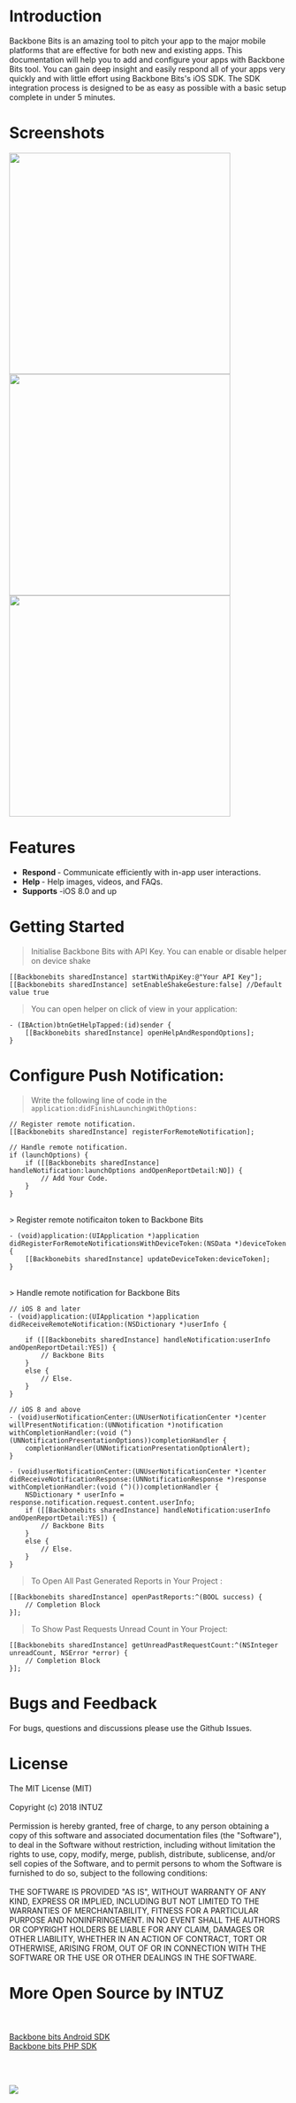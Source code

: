 <h1>Introduction</h1>

Backbone Bits is an amazing tool to pitch your app to the major mobile platforms that are effective for both new and existing apps.
This documentation will help you to add and configure your apps with Backbone Bits tool. You can gain deep insight and easily respond all of your apps very quickly and with little effort using Backbone Bits's iOS SDK. The SDK integration process is designed to be as easy as possible with a basic setup complete in under 5 minutes.


<h1>Screenshots</h1>

<div width="1200">
<img src="Screenshots/1.png" width="400">
<img src="Screenshots/2.png" width="400">
<img src="Screenshots/3.png" width="400">
</div>



<h1>Features</h1>

 - <b>Respond </b> - Communicate efficiently with in-app user interactions.
 -  <b>Help </b>- Help images, videos, and FAQs.
 - <b>Supports</b> -iOS 8.0 and up


<h1>Getting Started</h1>


> Initialise Backbone Bits with API Key. You can enable or disable helper on device shake 

```
[[Backbonebits sharedInstance] startWithApiKey:@"Your API Key"];
[[Backbonebits sharedInstance] setEnableShakeGesture:false] //Default value true
```

> You can open helper on click of view in your application: 

```
- (IBAction)btnGetHelpTapped:(id)sender {
    [[Backbonebits sharedInstance] openHelpAndRespondOptions];
}
```


<h1>Configure Push Notification:</h1>

> Write the following line of code in the `application:didFinishLaunchingWithOptions:`

```
// Register remote notification.
[[Backbonebits sharedInstance] registerForRemoteNotification];

// Handle remote notification.
if (launchOptions) {
    if ([[Backbonebits sharedInstance] handleNotification:launchOptions andOpenReportDetail:NO]) {
        // Add Your Code.
    }
}
```

<br/>
> Register remote notificaiton token to Backbone Bits

```
- (void)application:(UIApplication *)application didRegisterForRemoteNotificationsWithDeviceToken:(NSData *)deviceToken {
    [[Backbonebits sharedInstance] updateDeviceToken:deviceToken];
}
```

<br/>
> Handle remote notification for Backbone Bits

```
// iOS 8 and later
- (void)application:(UIApplication *)application didReceiveRemoteNotification:(NSDictionary *)userInfo {
    
    if ([[Backbonebits sharedInstance] handleNotification:userInfo andOpenReportDetail:YES]) {
        // Backbone Bits
    }
    else {
        // Else.
    }
}

// iOS 8 and above
- (void)userNotificationCenter:(UNUserNotificationCenter *)center willPresentNotification:(UNNotification *)notification withCompletionHandler:(void (^)(UNNotificationPresentationOptions))completionHandler {
    completionHandler(UNNotificationPresentationOptionAlert);
}

- (void)userNotificationCenter:(UNUserNotificationCenter *)center didReceiveNotificationResponse:(UNNotificationResponse *)response withCompletionHandler:(void (^)())completionHandler {
    NSDictionary * userInfo = response.notification.request.content.userInfo;
    if ([[Backbonebits sharedInstance] handleNotification:userInfo andOpenReportDetail:YES]) {
        // Backbone Bits
    }
    else {
        // Else.
    }
}
```

> To Open All Past Generated Reports in Your Project : 

```
[[Backbonebits sharedInstance] openPastReports:^(BOOL success) {
    // Completion Block
}];
```


> To Show Past Requests Unread Count in Your Project: 

```
[[Backbonebits sharedInstance] getUnreadPastRequestCount:^(NSInteger unreadCount, NSError *error) {
    // Completion Block
}];
```


<h1>Bugs and Feedback</h1>

For bugs, questions and discussions please use the Github Issues.


<h1>License</h1>

The MIT License (MIT)
<br/><br/>
Copyright (c) 2018 INTUZ
<br/><br/>
Permission is hereby granted, free of charge, to any person obtaining a copy of this software and associated documentation files
(the "Software"), to deal in the Software without restriction, including without limitation the rights to use, copy, modify,
merge, publish, distribute, sublicense, and/or sell copies of the Software, and to permit persons to whom the Software is
furnished to do so, subject to the following conditions:
<br/><br/>
THE SOFTWARE IS PROVIDED "AS IS", WITHOUT WARRANTY OF ANY KIND, EXPRESS OR IMPLIED, INCLUDING BUT NOT LIMITED TO THE WARRANTIES OF
MERCHANTABILITY, FITNESS FOR A PARTICULAR PURPOSE AND NONINFRINGEMENT. IN NO EVENT SHALL THE AUTHORS OR COPYRIGHT HOLDERS BE
LIABLE FOR ANY CLAIM, DAMAGES OR OTHER LIABILITY, WHETHER IN AN ACTION OF CONTRACT, TORT OR OTHERWISE, ARISING FROM, OUT OF OR IN
CONNECTION WITH THE SOFTWARE OR THE USE OR OTHER DEALINGS IN THE SOFTWARE.
  

<h1>More Open Source by INTUZ</h1>

 <br/>
 <br/>
 <a href="https://github.com/Intuz-production/Backbone-bits-Android" target="_blank">Backbone bits Android SDK</a>
<br/>
<a href="https://github.com/Intuz-production/Backbone-bits-PHP" target="_blank">Backbone bits PHP SDK</a>
 
 <br/> <br/>

<a href="https://www.intuz.com/" target="_blank"><img src="Screenshots/logo.jpg"></a>
